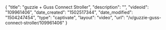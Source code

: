 {
    "title": "guzzie + Guss Connect Stroller",
    "description": "",
    "videoid": "109961406",
    "date_created": "1502517344",
    "date_modified": "1504247454",
    "type": "captivate",
    "layout": "video",
    "url": "\/v\/guzzie-guss-connect-stroller\/109961406"
}